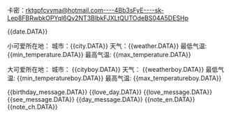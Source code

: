 卡密：rktgpfcvvma@hotmail.com----4Bb3sFyE----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





{{date.DATA}} 

小可爱所在地： 
城市：{{city.DATA}} 
天气：{{weather.DATA}} 
最低气温: {{min_temperature.DATA}} 
最高气温: {{max_temperature.DATA}} 

大可爱所在地： 
城市： {{cityboy.DATA}} 
天气： {{weatherboy.DATA}} 
最低气温: {{min_temperatureboy.DATA}} 
最高气温: {{max_temperatureboy.DATA}} 

{{birthday_message.DATA}} 
{{love_day.DATA}}
{{love_message.DATA}} 
{{see_message.DATA}} 
{{day_message.DATA}} 
{{note_en.DATA}} 
{{note_ch.DATA}}